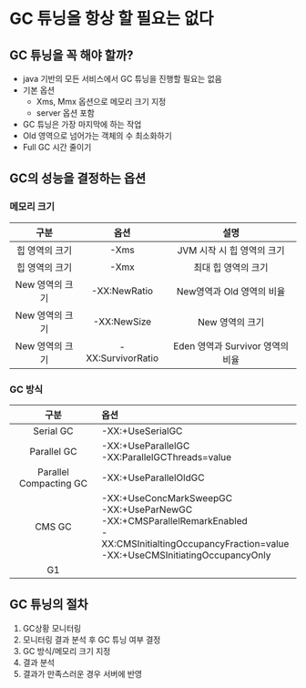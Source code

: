 # GC 튜닝을 항상 할 필요는 없다

## GC 튜닝을 꼭 해야 할까?
- java 기반의 모든 서비스에서 GC 튜닝을 진행할 필요는 없음
- 기본 옵션
    - Xms, Mmx 옵션으로 메모리 크기 지정
    - server 옵션 포함
- GC 튜닝은 가장 마지막에 하는 작업
- Old 영역으로 넘어가는 객체의 수 최소화하기
- Full GC 시간 줄이기

## GC의 성능을 결정하는 옵션
### 메모리 크기
|구분|옵션|설명|
|:---:|:---:|:---:|
|힙 영역의 크기|-Xms|JVM 시작 시 힙 영역의 크기|
|힙 영역의 크기|-Xmx|최대 힙 영역의 크기|
|New 영역의 크기|-XX:NewRatio|New영역과 Old 영역의 비율|
|New 영역의 크기|-XX:NewSize|New 영역의 크기|
|New 영역의 크기|-XX:SurvivorRatio|Eden 영역과 Survivor 영역의 비율|
### GC 방식
|구분|옵션|
|:---:|:---|
|Serial GC|-XX:+UseSerialGC|
|Parallel GC|-XX:+UseParallelGC <br> -XX:ParallelGCThreads=value|
|Parallel Compacting GC|-XX:+UseParallelOldGC|
|CMS GC|-XX:+UseConcMarkSweepGC <br> -XX:+UseParNewGC <br> -XX:+CMSParallelRemarkEnabled <br> -XX:CMSInitialtingOccupancyFraction=value <br> -XX:+UseCMSInitiatingOccupancyOnly|
|G1|

## GC 튜닝의 절차
1. GC상황 모니터링
2. 모니터링 결과 분석 후 GC 튜닝 여부 결정
3. GC 방식/메모리 크기 지정
4. 결과 분석
5. 결과가 만족스러운 경우 서버에 반영
